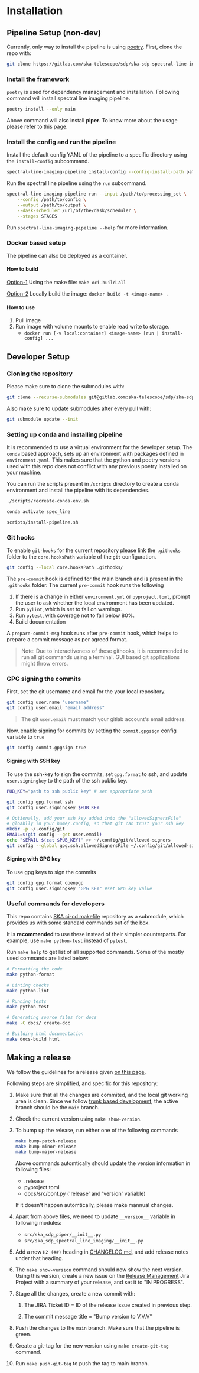 # Installation

## Pipeline Setup (non-dev)

Currently, only way to install the pipeline is using [poetry](https://python-poetry.org/). First, clone the repo with:

```bash
git clone https://gitlab.com/ska-telescope/sdp/ska-sdp-spectral-line-imaging.git
```

### Install the framework

`poetry` is used for dependency management and installation. Following command will install spectral line imaging pipeline.

```bash
poetry install --only main
```

Above command will also install  **piper**. To know more about the usage please refer to this [page](./piper.rst).

### Install the config and run the pipeline

Install the default config YAML of the pipeline to a specific directory using the `install-config` subcommand.

```bash
spectral-line-imaging-pipeline install-config --config-install-path path/to/dir
```

Run the spectral line pipeline using the `run` subcommand.

```bash
spectral-line-imaging-pipeline run --input /path/to/processing_set \
    --config /path/to/config \
    --output /path/to/output \
    --dask-scheduler /url/of/the/dask/scheduler \
    --stages STAGES
```

Run `spectral-line-imaging-pipeline --help` for more information.

### Docker based setup

The pipeline can also be deployed as a container.

#### How to build
<u>Option-1</u>
Using the make file: `make oci-build-all`

<u>Option-2</u>
Locally build the image: `docker build -t <image-name> .`

#### How to use
1. Pull image
1. Run image with volume mounts to enable read write to storage.
    - `docker run [-v local:container] <image-name> [run | install-config] ...`

## Developer Setup

### Cloning the repository

Please make sure to clone the submodules with:

```bash
git clone --recurse-submodules git@gitlab.com:ska-telescope/sdp/ska-sdp-spectral-line-imaging.git
```

Also make sure to update submodules after every pull with:

```bash
git submodule update --init
```

### Setting up conda and installing pipeline

It is recommended to use a virtual environment for the developer setup. The `conda` based approach, sets up an environment with packages defined in `environment.yaml`. This makes sure that the python and poetry
versions used with this repo does not conflict with any previous poetry installed on your machine.

You can run the scripts present in `/scripts` directory to create a conda environment and install the pipeline with its dependencies.

```bash
./scripts/recreate-conda-env.sh

conda activate spec_line

scripts/install-pipeline.sh
```

### Git hooks

To enable `git-hooks` for the current repository please link the `.githooks` folder to the `core.hooksPath` variable of the `git` configuration.

```bash
git config --local core.hooksPath .githooks/
```

The `pre-commit` hook is defined for the main branch and is present in the `.githooks` folder. The current `pre-commit` hook runs the following

1. If there is a change in either `environment.yml` or `pyproject.toml`, prompt the user to ask whether the local environment has been updated.
1. Run `pylint`, which is set to fail on warnings.
1. Run `pytest`, with coverage not to fall below 80%.
1. Build documentation

A `prepare-commit-msg` hook runs after `pre-commit` hook, which helps to prepare a commit message as per agreed format.

> Note: Due to interactiveness of these githooks, it is recommended to run all git commands using a terminal. GUI based git applications might throw errors.

### GPG signing the commits

First, set the git username and email for the your local repository.

```bash
git config user.name "username"
git config user.email "email address"
```

> The git `user.email` must match your gitlab account's email address.

Now, enable signing for commits by setting the `commit.gpgsign` config variable to `true`

```bash
git config commit.gpgsign true
```

#### Signing with SSH key

To use the ssh-key to sign the commits, set `gpg.format` to ssh, and update `user.signingkey` to the path of the ssh public key.

```bash
PUB_KEY="path to ssh public key" # set appropriate path

git config gpg.format ssh
git config user.signingkey $PUB_KEY

# Optionally, add your ssh key added into the "allowedSignersFile"
# gloablly in your home/.config, so that git can trust your ssh key
mkdir -p ~/.config/git
EMAIL=$(git config --get user.email)
echo "$EMAIL $(cat $PUB_KEY)" >> ~/.config/git/allowed-signers
git config --global gpg.ssh.allowedSignersFile ~/.config/git/allowed-signers
```

#### Signing with GPG key

To use gpg keys to sign the commits

```bash
git config gpg.format openpgp
git config user.signingkey "GPG KEY" #set GPG key value
```

### Useful commands for developers

This repo contains [SKA ci-cd makefile](https://gitlab.com/ska-telescope/sdi/ska-cicd-makefile) repository as a submodule, which provides us with some standard commands out of the box.

It is **recommended** to use these instead of their simpler counterparts. For example, use `make python-test` instead of `pytest`.

Run `make help` to get list of all supported commands. Some of the mostly used commands are listed below:

``` bash
# Formatting the code
make python-format

# Linting checks
make python-lint

# Running tests
make python-test

# Generating source files for docs
make -C docs/ create-doc

# Building html documentation
make docs-build html
```

## Making a release

We follow the guidelines for a release given [on this page](https://developer.skatelescope.org/en/latest/tutorial/release-management/automate-release-process.html#how-to-make-a-release).

Following steps are simplified, and specific for this repository:

1. Make sure that all the changes are commited, and the local git working area is clean. Since we follow [trunk based development](https://developer.skao.int/en/latest/explanation/branching-policy.html#trunk-based-development), the active branch should be the `main` branch.

1. Check the current version using `make show-version`.

1. To bump up the release, run either one of the following commands

    ```bash
    make bump-patch-release
    make bump-minor-release
    make bump-major-release
    ```

    Above commands automtically should update the version information in following files:

    - .release
    - pyproject.toml
    - docs/src/conf.py ('release' and 'version' variable)

    If it doesn't happen automtically, please make mannual changes.

1. Apart from above files, we need to update `__version__` variable in following modules:

    - `src/ska_sdp_piper/__init__.py`
    - `src/ska_sdp_spectral_line_imaging/__init__.py`

1. Add a new `H2 (##)` heading in [CHANGELOG.md](./CHANGELOG.md), and add release notes under that heading.

1. The `make show-version` command should now show the next version. Using this version, create a new issue on the [Release Management](https://jira.skatelescope.org/projects/REL/summary) Jira Project with a summary of your release, and set it to "IN PROGRESS".

1. Stage all the changes, create a new commit with:

    1. The JIRA Ticket ID = ID of the release issue created in previous step.

    1. The commit message title = "Bump version to V.V.V"

1. Push the changes to the `main` branch. Make sure that the pipeline is green.

1. Create a git-tag for the new version using `make create-git-tag` command.

1. Run `make push-git-tag` to push the tag to main branch.
